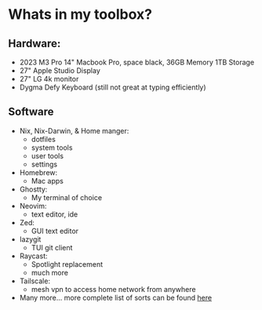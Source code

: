 # Whats in my toolbox?

## Hardware:
- 2023 M3 Pro 14" Macbook Pro, space black, 36GB Memory 1TB Storage
- 27" Apple Studio Display
- 27" LG 4k monitor
- Dygma Defy Keyboard (still not great at typing efficiently)

## Software
- Nix, Nix-Darwin, & Home manger:
    - dotfiles
    - system tools
    - user tools
    - settings
- Homebrew:
    - Mac apps
- Ghostty:
    - My terminal of choice
- Neovim:
    - text editor, ide 
- Zed: 
    - GUI text editor
- lazygit
    - TUI git client
- Raycast:
    - Spotlight replacement
    - much more
- Tailscale:
    - mesh vpn to access home network from anywhere
- Many more... more complete list of sorts can be found [here](https://github.com/millerapps/dotfiles)



